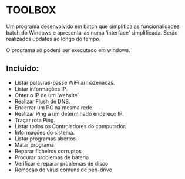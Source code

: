 # TOOLBOX
Um programa desenvolvido em batch que simplifica as funcionalidades batch do Windows e apresenta-as numa ‘interface’ simplificada.
Serão realizados updates ao longo do tempo.

O programa só poderá ser executado em windows.

## Incluído:
- Listar palavras-passe WiFi armazenadas.
- Listar informações IP.                                                        
- Obter o IP de um ‘website’.                                          
- Realizar Flush de DNS.                                                          
- Encerrar um PC na mesma rede.                                        
- Realizar Ping a um determinado endereço IP.                                                
- Traçar rota Ping.                                                    
- Listar todos os Controladores do computador.                                      
- Informações do sistema.                                        
- Listar programas abertos.                                
- Matar programa                                          
- Reparar ficheiros corruptos                    
- Procurar problemas de bateria                          
- Verificar e reparar problemas de disco                  
- Remocao de vírus comuns de pen-drive                    

